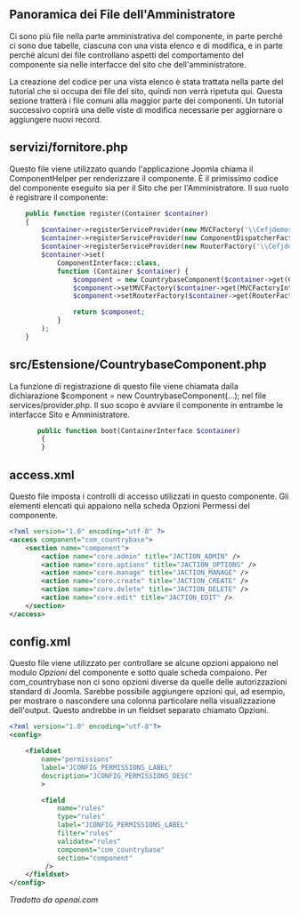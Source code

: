 <!-- Filename: J4.x:MVC_Anatomy:_Administrator_Startup_Files / Display title: Anatomia MVC: File di Avvio dell'Amministratore -->

## Panoramica dei File dell'Amministratore

Ci sono più file nella parte amministrativa del componente, in parte perché ci sono due tabelle, ciascuna con una vista elenco e di modifica, e in parte perché alcuni dei file controllano aspetti del comportamento del componente sia nelle interfacce del sito che dell'amministratore.

La creazione del codice per una vista elenco è stata trattata nella parte del tutorial che si occupa dei file del sito, quindi non verrà ripetuta qui. Questa sezione tratterà i file comuni alla maggior parte dei componenti. Un tutorial successivo coprirà una delle viste di modifica necessarie per aggiornare o aggiungere nuovi record.

## servizi/fornitore.php

Questo file viene utilizzato quando l'applicazione Joomla chiama il ComponentHelper per renderizzare il componente. È il primissimo codice del componente eseguito sia per il Sito che per l'Amministratore. Il suo ruolo è registrare il componente:

```php
    public function register(Container $container)
    {
        $container->registerServiceProvider(new MVCFactory('\\Cefjdemos\\Component\\Countrybase'));
        $container->registerServiceProvider(new ComponentDispatcherFactory('\\Cefjdemos\\Component\\Countrybase'));
        $container->registerServiceProvider(new RouterFactory('\\Cefjdemos\\Component\\Countrybase'));
        $container->set(
            ComponentInterface::class,
            function (Container $container) {
                $component = new CountrybaseComponent($container->get(ComponentDispatcherFactoryInterface::class));
                $component->setMVCFactory($container->get(MVCFactoryInterface::class));
                $component->setRouterFactory($container->get(RouterFactoryInterface::class));

                return $component;
            }
        );
    }
```

## src/Estensione/CountrybaseComponent.php

La funzione di registrazione di questo file viene chiamata dalla dichiarazione \$component = new CountrybaseComponent(...); nel file services/provider.php. Il suo scopo è avviare il componente in entrambe le interfacce Sito e Amministratore.

```php
       public function boot(ContainerInterface $container)
        {
        }
```

## access.xml

Questo file imposta i controlli di accesso utilizzati in questo componente. Gli elementi elencati qui appaiono nella scheda Opzioni Permessi del componente.

```xml
<?xml version="1.0" encoding="utf-8" ?>
<access component="com_countrybase">
    <section name="component">
        <action name="core.admin" title="JACTION_ADMIN" />
        <action name="core.options" title="JACTION_OPTIONS" />
        <action name="core.manage" title="JACTION_MANAGE" />
        <action name="core.create" title="JACTION_CREATE" />
        <action name="core.delete" title="JACTION_DELETE" />
        <action name="core.edit" title="JACTION_EDIT" />
    </section>
</access>
```

## config.xml

Questo file viene utilizzato per controllare se alcune opzioni appaiono nel modulo *Opzioni* del componente e sotto quale scheda compaiono. Per com_countrybase non ci sono opzioni diverse da quelle delle autorizzazioni standard di Joomla. Sarebbe possibile aggiungere opzioni qui, ad esempio, per mostrare o nascondere una colonna particolare nella visualizzazione dell'output. Questo andrebbe in un fieldset separato chiamato Opzioni.

```xml
<?xml version="1.0" encoding="utf-8"?>
<config>

    <fieldset
        name="permissions"
        label="JCONFIG_PERMISSIONS_LABEL"
        description="JCONFIG_PERMISSIONS_DESC"
        >

        <field
            name="rules"
            type="rules"
            label="JCONFIG_PERMISSIONS_LABEL"
            filter="rules"
            validate="rules"
            component="com_countrybase"
            section="component"
         />
    </fieldset>
</config>
```

*Tradotto da openai.com*

